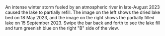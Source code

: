An intense winter storm fueled by an atmospheric river in late-August 2023 caused the lake to partially refill. The image on the left shows the dried lake bed on 18 May 2023, and the image on the right shows the partially filled lake on 15 September 2023. Swipe the bar back and forth to see the lake fill and turn greenish blue on the right "B" side of the view.